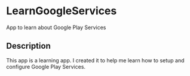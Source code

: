# LearnGoogleServices
App to learn about Google Play Services

## Description
This app is a learning app. I created it to help me learn how to setup and configure Google Play Services.
